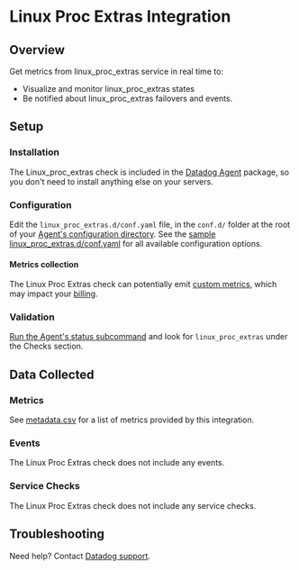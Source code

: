 # Linux Proc Extras Integration

## Overview
Get metrics from linux_proc_extras service in real time to:

* Visualize and monitor linux_proc_extras states
* Be notified about linux_proc_extras failovers and events.

## Setup

### Installation

The Linux_proc_extras check is included in the [Datadog Agent][1] package, so you don't need to install anything else on your servers.

### Configuration

Edit the `linux_proc_extras.d/conf.yaml` file, in the `conf.d/` folder at the root of your [Agent's configuration directory][2]. See the [sample linux_proc_extras.d/conf.yaml][3] for all available configuration options.

#### Metrics collection
The Linux Proc Extras check can potentially emit [custom metrics][4], which may impact your [billing][5].

### Validation

[Run the Agent's status subcommand][6] and look for `linux_proc_extras` under the Checks section.

## Data Collected
### Metrics
See [metadata.csv][8] for a list of metrics provided by this integration.

### Events
The Linux Proc Extras check does not include any events.

### Service Checks
The Linux Proc Extras check does not include any service checks.

## Troubleshooting

Need help? Contact [Datadog support][7].

[1]: https://app.datadoghq.com/account/settings#agent
[2]: https://docs.datadoghq.com/agent/guide/agent-configuration-files/#agent-configuration-directory
[3]: https://github.com/DataDog/integrations-core/blob/master/linux_proc_extras/datadog_checks/linux_proc_extras/data/conf.yaml.example
[4]: https://docs.datadoghq.com/developers/metrics/custom_metrics
[5]: https://docs.datadoghq.com/account_management/billing/custom_metrics
[6]: https://docs.datadoghq.com/agent/guide/agent-commands/#agent-status-and-information
[7]: https://docs.datadoghq.com/help
[8]: https://github.com/DataDog/integrations-core/blob/master/linux_proc_extras/metadata.csv
